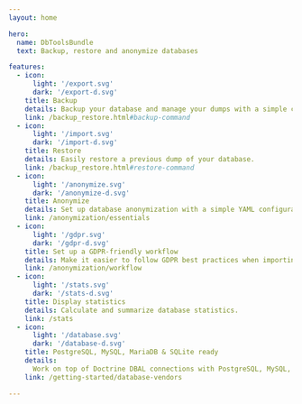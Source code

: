 ```yaml
---
layout: home

hero:
  name: DbToolsBundle
  text: Backup, restore and anonymize databases

features:
  - icon:
      light: '/export.svg'
      dark: '/export-d.svg'
    title: Backup
    details: Backup your database and manage your dumps with a simple command.
    link: /backup_restore.html#backup-command
  - icon:
      light: '/import.svg'
      dark: '/import-d.svg'
    title: Restore
    details: Easily restore a previous dump of your database.
    link: /backup_restore.html#restore-command
  - icon:
      light: '/anonymize.svg'
      dark: '/anonymize-d.svg'
    title: Anonymize
    details: Set up database anonymization with a simple YAML configuration file or with PHP attributes.
    link: /anonymization/essentials
  - icon:
      light: '/gdpr.svg'
      dark: '/gdpr-d.svg'
    title: Set up a GDPR-friendly workflow
    details: Make it easier to follow GDPR best practices when importing production dump to other environments.
    link: /anonymization/workflow
  - icon:
      light: '/stats.svg'
      dark: '/stats-d.svg'
    title: Display statistics
    details: Calculate and summarize database statistics.
    link: /stats
  - icon:
      light: '/database.svg'
      dark: '/database-d.svg'
    title: PostgreSQL, MySQL, MariaDB & SQLite ready
    details:
      Work on top of Doctrine DBAL connections with PostgreSQL, MySQL, MariaDB & SQLite.
    link: /getting-started/database-vendors

---
```

